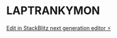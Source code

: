 # LAPTRANKYMON

[Edit in StackBlitz next generation editor ⚡️](https://stackblitz.com/~/github.com/tranletatphong1995/LAPTRANKYMON)